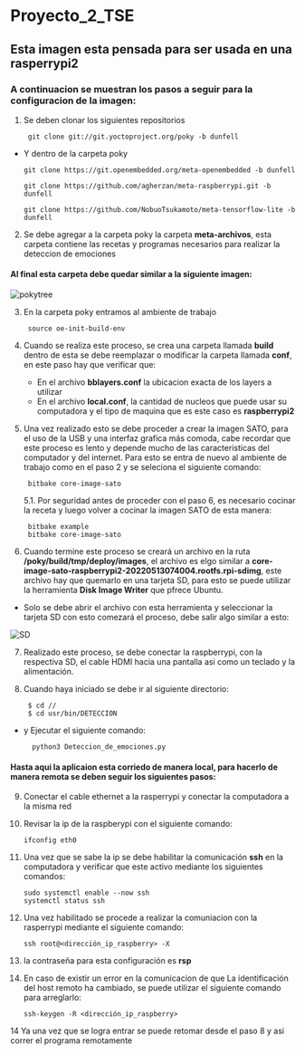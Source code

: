# Proyecto_2_TSE

## Esta imagen esta pensada para ser usada en una rasperrypi2

### A continuacion se muestran los pasos a seguir para la configuracion de la imagen:

1. Se deben clonar los siguientes repositorios

        git clone git://git.yoctoproject.org/poky -b dunfell
        
  - Y dentro de la carpeta poky

        git clone https://git.openembedded.org/meta-openembedded -b dunfell

        git clone https://github.com/agherzan/meta-raspberrypi.git -b dunfell

        git clone https://github.com/NobuoTsukamoto/meta-tensorflow-lite -b dunfell
 
 2. Se debe agregar a la carpeta poky la carpeta **meta-archivos**, esta carpeta contiene las recetas y programas necesarios para realizar la deteccion de emociones

#### Al final esta carpeta debe quedar similar a la siguiente imagen:
![pokytree](https://user-images.githubusercontent.com/79667174/168238445-387d6961-e733-4d79-9361-8ac46b552fb9.png)

3. En la carpeta poky entramos al ambiente de trabajo

        source oe-init-build-env

4. Cuando se realiza este proceso, se crea una carpeta llamada **build** dentro de esta se debe reemplazar o modificar la carpeta llamada **conf**, en este paso hay que verificar que:
    - En el archivo **bblayers.conf** la ubicacion exacta de los layers a utilizar
    - En el archivo **local.conf**, la cantidad de nucleos que puede usar su computadora y el tipo de maquina que es este caso es **raspberrypi2**

5. Una vez realizado esto se debe proceder a crear la imagen SATO, para el uso de la USB y una interfaz grafica más comoda, cabe recordar que este proceso es lento y depende mucho de las caracteristicas del computador y del internet. Para esto se entra de nuevo al ambiente de trabajo como en el paso 2 y se seleciona el siguiente comando:

        bitbake core-image-sato

     5.1. Por seguridad antes de proceder con el paso 6, es necesario cocinar la receta y luego volver a cocinar la imagen SATO de esta manera:

        bitbake example
        bitbake core-image-sato
        
6. Cuando termine este proceso se creará un archivo en la ruta **/poky/build/tmp/deploy/images**, el archivo es elgo similar a **core-image-sato-raspberrypi2-20220513074004.rootfs.rpi-sdimg**, este archivo hay que quemarlo en una tarjeta SD, para esto se puede utilizar la herramienta **Disk Image Writer** que pfrece Ubuntu.
  - Solo se debe abrir el archivo con esta herramienta y seleccionar la tarjeta SD con esto comezará el proceso, debe salir algo similar a esto:


 ![SD](https://user-images.githubusercontent.com/79667174/168247280-7c96d4cf-a609-46a0-b99e-751289055b54.png)
 
7. Realizado este proceso, se debe conectar la raspberrypi, con la respectiva SD, el cable HDMI hacia una pantalla asi como un teclado y la alimentación.

8. Cuando haya iniciado se debe ir al siguiente directorio:

        $ cd // 
        $ cd usr/bin/DETECCION 
        
- y Ejecutar el siguiente comando:

        python3 Deteccion_de_emociones.py

#### Hasta aqui la aplicaion esta corriedo de manera local, para hacerlo de manera remota se deben seguir los siguientes pasos:

9. Conectar el cable ethernet a la rasperrypi y conectar la computadora a la misma red

10. Revisar la ip de la raspberypi con el siguiente comando:

        ifconfig eth0
        
11. Una vez que se sabe la ip se debe habilitar la comunicación **ssh** en la computadora y verificar que este activo mediante los siguientes comandos:

        sudo systemctl enable --now ssh
        systemctl status ssh
        
12. Una vez habilitado se procede a realizar la comuniacion con la rasperrypi mediante el siguiente comando:

        ssh root@<dirección_ip_raspberry> -X
        
13. la contraseña para esta configuración es **rsp**

15. En caso de existir un error en la comunicacion de que La identificación del host remoto ha cambiado, se puede utilizar el siguiente comando para arreglarlo:

        ssh-keygen -R <dirección_ip_raspberry>

14 Ya una vez que se logra entrar se puede retomar desde el paso 8 y asi correr el programa remotamente
